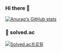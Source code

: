 ### Hi there 👋

<!--
**WonSeok-dd/WonSeok-dd** is a ✨ _special_ ✨ repository because its `README.md` (this file) appears on your GitHub profile.

Here are some ideas to get you started:

- 🔭 I’m currently working on ...
- 🌱 I’m currently learning ...
- 👯 I’m looking to collaborate on ...
- 🤔 I’m looking for help with ...
- 💬 Ask me about ...
- 📫 How to reach me: ...
- 😄 Pronouns: ...
- ⚡ Fun fact: ...
-->
[![Anurag's GitHub stats](https://github-readme-stats.vercel.app/api?username=WonSeok-dd&theme=vue)](https://github.com/anuraghazra/github-readme-stats)

### 🦫 solved.ac
[![Solved.ac프로필](http://mazassumnida.wtf/api/v2/generate_badge?boj=cluejws)](https://solved.ac/cluejws)
